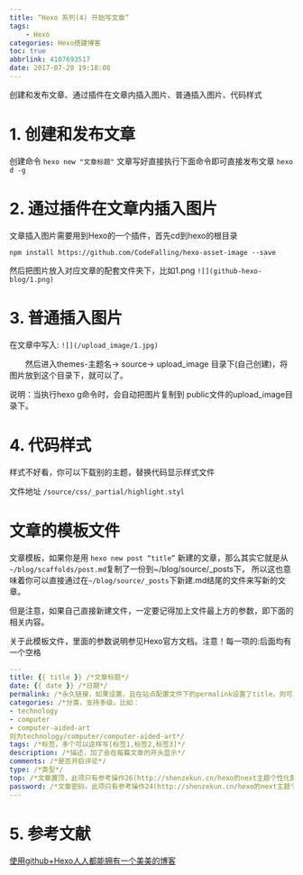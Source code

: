```yaml
---
title: “Hexo 系列(4) 开始写文章”
tags: 
    - Hexo
categories: Hexo搭建博客
toc: true
abbrlink: 4107693517
date: 2017-07-20 19:18:08
---
```

创建和发布文章、通过插件在文章内插入图片、普通插入图片、代码样式
<!-- more -->

# 1. 创建和发布文章

创建命令 `hexo new "文章标题"`
文章写好直接执行下面命令即可直接发布文章  ```hexo d -g```

# 2. 通过插件在文章内插入图片

文章插入图片需要用到Hexo的一个插件，首先cd到hexo的根目录

`npm install https://github.com/CodeFalling/hexo-asset-image --save`

然后把图片放入对应文章的配套文件夹下，比如1.png  ```![](github-hexo-blog/1.png)```

# 3. 普通插入图片

在文章中写入:  `![](/upload_image/1.jpg)`

　　然后进入themes-主题名-> source-> upload_image 目录下(自己创建)，将图片放到这个目录下，就可以了。

说明：当执行hexo g命令时，会自动把图片复制到 public文件的upload_image目录下。

# 4. 代码样式

样式不好看，你可以下载别的主题，替换代码显示样式文件

文件地址 `/source/css/_partial/highlight.styl`

# 文章的模板文件

文章模板，如果你是用 `hexo new post “title”` 新建的文章，那么其实它就是从 `~/blog/scaffolds/post.md`复制了一份到~/blog/source/_posts下，
所以这也意味着你可以直接通过在`~/blog/source/_posts`下新建.md结尾的文件来写新的文章。

但是注意，如果自己直接新建文件，一定要记得加上文件最上方的参数，即下面的相关内容。

关于此模板文件，里面的参数说明参见Hexo官方文档。注意！每一项的:后面均有一个空格

```yml
---
title: {{ title }} /*文章标题*/
date: {{ date }} /*日期*/
permalink: /*永久链接，如果设置，且在站点配置文件下的permalink设置了title，则可以替换title*/
categories: /*分类，支持多级，比如：
- technology
- computer
- computer-aided-art
则为technology/computer/computer-aided-art*/
tags: /*标签，多个可以这样写[标签1,标签2,标签3]*/
description: /*描述，加了会在每篇文章的开头显示*/
comments: /*是否开启评论*/
type: /*类型*/
top: /*文章置顶，此项只有参考操作26(http://shenzekun.cn/hexo的next主题个性化配置教程.html)，否则请勿添加*/
password: /*文章密码，此项只有参考操作24(http://shenzekun.cn/hexo的next主题个性化配置教程.html)，否则请勿添加。发现还是有bug的，就是右键在新标签中打开，然后无论是否输入密码，都能看到内容*/
---

```

# 5. 参考文献

[使用github+Hexo人人都能拥有一个美美的博客](http://www.jianshu.com/p/863f3f2d1733)